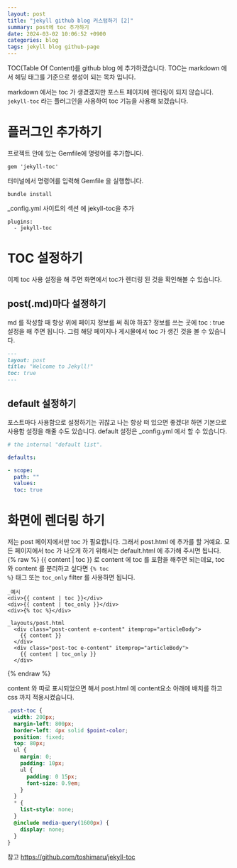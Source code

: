 ```yaml
---
layout: post
title: "jekyll github blog 커스텀하기 [2]"
summary: post에 toc 추가하기
date: 2024-03-02 10:06:52 +0900
categories: blog
tags: jekyll blog github-page
---
```


TOC(Table Of Content)를 github blog 에 추가하겠습니다. TOC는 markdown 에서 헤딩 태그를 기준으로 생성이 되는 목차 입니다. 

markdown 에서는 toc 가 생겼겠지만 포스트 페이지에 렌더링이 되지 않습니다. <code>jekyll-toc</code> 라는 플러그인을 사용하여 toc 기능을 사용해 보겠습니다.

# 플러그인 추가하기

프로젝트 안에 있는 Gemfile에 명령어를 추가합니다.
```
gem 'jekyll-toc' 
```

터미널에서 명령어를 입력해 Gemfile 을 실행합니다.
```
bundle install
```
_config.yml 사이트의 섹션 에 jekyll-toc을 추가
```
plugins:
  - jekyll-toc
```

# TOC 설정하기
이제 toc 사용 설정을 해 주면 화면에서 toc가 렌더링 된 것을 확인해볼 수 있습니다.

## post(.md)마다 설정하기

md 를 작성할 때 항상 위에 페이지 정보를 써 줘야 하죠? 정보를 쓰는 곳에 toc : true 설정을 해 주면 됩니다.
그럼 해당 페이지나 게시물에서 toc 가 생긴 것을 볼 수 있습니다.
```markdown
---
layout: post
title: "Welcome to Jekyll!"
toc: true
---
```

## default 설정하기
포스트마다 사용함으로 설정하기는 귀찮고 나는 항상 떠 있으면 좋겠다! 하면 기본으로 사용함 설정을 해줄 수도 있습니다. default 설정은 _config.yml 에서 할 수 있습니다.

```yml
# the internal "default list".

defaults:

- scope:
  path: ""
  values:
  toc: true
```

# 화면에 렌더링 하기
저는 post 페이지에서만 toc 가 필요합니다. 그래서 post.html 에 추가를 할 거예요. 모든 페이지에서 toc 가 나오게 하기 위해서는 default.html 에 추가해 주시면 됩니다. {% raw %} {{ content | toc }} 로 content 에 toc 를 포함을 해주면 되는데요, toc 와 content 를 분리하고 싶다면 <code>{% toc %}</code> 태그 또는 <code>toc_only</code> filter 를 사용하면 됩니다.

```
_예시
<div>{{ content | toc }}</div>
<div>{{ content | toc_only }}</div>
<div>{% toc %}</div>

_layouts/post.html
  <div class="post-content e-content" itemprop="articleBody">
    {{ content }}
  </div>
  <div class="post-toc e-content" itemprop="articleBody">
    {{ content | toc_only }}
  </div>
```
{% endraw %}

content 와 따로 표시되었으면 해서 post.html 에 content요소 아래에 배치를 하고 css 까지 적용시켰습니다.
```scss
.post-toc {
  width: 200px;
  margin-left: 800px;
  border-left: 4px solid $point-color;
  position: fixed;
  top: 80px;
  ul {
    margin: 0;
    padding: 10px;
    ul {
      padding: 0 15px;
      font-size: 0.9em;
    }
  }
  * {
    list-style: none;
  }
  @include media-query(1600px) {
    display: none;
  }
}
```

참고 https://github.com/toshimaru/jekyll-toc

